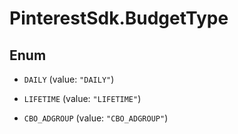# PinterestSdk.BudgetType

## Enum


* `DAILY` (value: `"DAILY"`)

* `LIFETIME` (value: `"LIFETIME"`)

* `CBO_ADGROUP` (value: `"CBO_ADGROUP"`)


